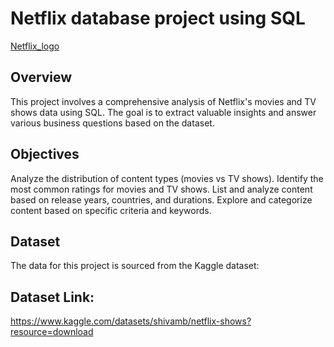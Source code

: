 # Netflix database project using SQL
[Netflix_logo]()
## **Overview**
This project involves a comprehensive analysis of Netflix's movies and TV shows data using SQL. 
The goal is to extract valuable insights and answer various business questions based on the dataset.

## **Objectives**
Analyze the distribution of content types (movies vs TV shows).
Identify the most common ratings for movies and TV shows.
List and analyze content based on release years, countries, and durations.
Explore and categorize content based on specific criteria and keywords.

## **Dataset**
The data for this project is sourced from the Kaggle dataset:

## **Dataset Link:** 
https://www.kaggle.com/datasets/shivamb/netflix-shows?resource=download
